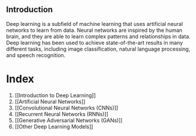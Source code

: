 ## Introduction

Deep learning is a subfield of machine learning that uses artificial neural networks to learn from data. Neural networks are inspired by the human brain, and they are able to learn complex patterns and relationships in data. Deep learning has been used to achieve state-of-the-art results in many different tasks, including image classification, natural language processing, and speech recognition.


# Index
1. [[Introduction to Deep Learning]]
2. [[Artificial Neural Networks]]
3. [[Convolutional Neural Networks (CNNs)]]
4. [[Recurrent Neural Networks (RNNs)]]
5. [[Generative Adversarial Networks (GANs)]]
6. [[Other Deep Learning Models]]
